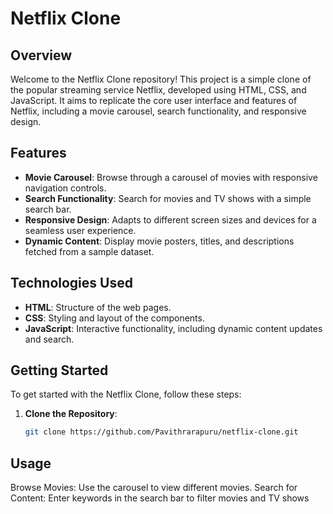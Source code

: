 # Netflix Clone

## Overview

Welcome to the Netflix Clone repository! This project is a simple clone of the popular streaming service Netflix, developed using HTML, CSS, and JavaScript. It aims to replicate the core user interface and features of Netflix, including a movie carousel, search functionality, and responsive design.

## Features

- **Movie Carousel**: Browse through a carousel of movies with responsive navigation controls.
- **Search Functionality**: Search for movies and TV shows with a simple search bar.
- **Responsive Design**: Adapts to different screen sizes and devices for a seamless user experience.
- **Dynamic Content**: Display movie posters, titles, and descriptions fetched from a sample dataset.

## Technologies Used

- **HTML**: Structure of the web pages.
- **CSS**: Styling and layout of the components.
- **JavaScript**: Interactive functionality, including dynamic content updates and search.

## Getting Started

To get started with the Netflix Clone, follow these steps:

1. **Clone the Repository**:
   ```bash
   git clone https://github.com/Pavithrarapuru/netflix-clone.git

  ## Usage
Browse Movies: Use the carousel to view different movies.
Search for Content: Enter keywords in the search bar to filter movies and TV shows
